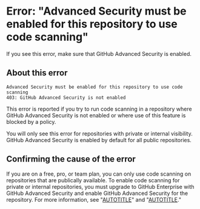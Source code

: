 # Error: "Advanced Security must be enabled for this repository to use code scanning"

If you see this error, make sure that GitHub Advanced Security is enabled.

## About this error

```text
Advanced Security must be enabled for this repository to use code scanning
403: GitHub Advanced Security is not enabled
```

This error is reported if you try to run code scanning in a repository where GitHub Advanced Security is not enabled or where use of this feature is blocked by a policy.

You will only see this error for repositories with private or internal visibility. GitHub Advanced Security is enabled by default for all public repositories.

## Confirming the cause of the error

If you are on a free, pro, or team plan, you can only use code scanning on repositories that are publically available. To enable code scanning for private or internal repositories, you must upgrade to GitHub Enterprise with GitHub Advanced Security and enable GitHub Advanced Security for the repository. For more information, see "[AUTOTITLE](/get-started/learning-about-github/githubs-products#github-enterprise)" and "[AUTOTITLE](/get-started/learning-about-github/about-github-advanced-security)."
